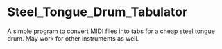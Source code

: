 # Steel_Tongue_Drum_Tabulator
A simple program to convert MIDI files into tabs for a cheap steel tongue drum. May work for other instruments as well.
